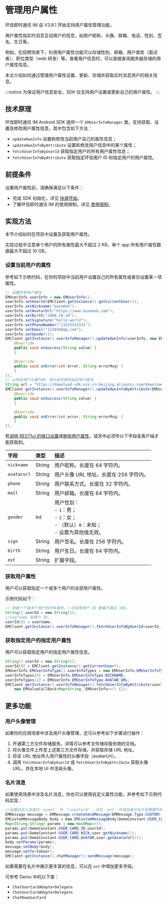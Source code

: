 # 管理用户属性

<Toc />

环信即时通讯 IM 自 V3.8.1 开始支持用户属性管理功能。

用户属性指实时消息互动用户的信息，如用户昵称、头像、邮箱、电话、性别、签名、生日等。

例如，在招聘场景下，利用用户属性功能可以存储性别、邮箱、用户类型（面试者）、职位类型（web 研发）等。查看用户信息时，可以直接查询服务器存储的用户属性信息。

本文介绍如何通过管理用户属性设置、更新、存储并获取实时消息用户的相关信息。

:::notice
为保证用户信息安全，SDK 仅支持用户设置或更新自己的用户属性。
:::

## 技术原理

环信即时通讯 IM Android SDK 提供一个 `EMUserInfoManager` 类，支持获取、设置及修改用户属性信息，其中包含如下方法：

- `updateOwnInfo` 设置和修改当前用户自己的属性信息；
- `updateOwnInfoByAttribute` 设置和修改用户信息中的某个属性；
- `fetchUserInfoByUserId` 获取指定用户的所有用户属性信息；
- `fetchUserInfoByAttribute` 获取指定环信用户 ID 和指定用户的用户属性。

## 前提条件

设置用户属性前，请确保满足以下条件：

- 完成 SDK 初始化，详见 [快速开始](quickstart.html)。
- 了解环信即时通讯 IM 的使用限制，详见 [使用限制](/document/v2/privatization/uc_limitation.html)。

## 实现方法

本节介绍如何在项目中设置及获取用户属性。

实现过程中注意单个用户的所有属性最大不超过 2 KB，单个 app 所有用户属性数据最大不超过 10 GB。

### 设置当前用户的属性

参考如下示例代码，在你的项目中当前用户设置自己的所有属性或者仅设置某一项属性。

```java
// 设置所有用户属性。
EMUserInfo userInfo = new EMUserInfo();
userInfo.setUserId(EMClient.getInstance().getCurrentUser());
userInfo.setNickname("easemob");
userInfo.setAvatarUrl("https://www.easemob.com");
userInfo.setBirth("2000.10.10");
userInfo.setSignature("hello world");
userInfo.setPhoneNumber("13333333333");
userInfo.setEmail("123456@qq.com");
userInfo.setGender(1);
EMClient.getInstance().userInfoManager().updateOwnInfo(userInfo, new EMValueCallBack<String>() {
    @Override
    public void onSuccess(String value) {
    }

    @Override
    public void onError(int error, String errorMsg) {
    }
});
// 以修改用户头像为例，演示如何修改指定用户属性。
String url = "https://download-sdk.oss-cn-beijing.aliyuncs.com/downloads/IMDemo/avatar/Image1.png";
EMClient.getInstance().userInfoManager().updateOwnInfoByAttribute(EMUserInfoType.AVATAR_URL, url, new EMValueCallBack<String>() {
    @Override
    public void onSuccess(String value) {
    }

    @Override
    public void onError(int error, String errorMsg) {
    }
});
```

若[调用 RESTful 的接口设置](/document/v2/server-side/userprofile.html#设置用户属性)或[删除用户属性](/document/v2/server-side/userprofile.html#删除用户属性)，请求中必须传以下字段各客户端才能获取到。

| 字段        | 类型   | 描述                                                                                              |
| :---------- | :----- | :------------------------------------------------------------------------------------------------ |
| `nickname`  | String | 用户昵称。长度在 64 字符内。                                                                      |
| `avatarurl` | String | 用户头像 URL 地址。长度在 256 字符内。                                                            |
| `phone`     | String | 用户联系方式。长度在 32 字符内。                                                                  |
| `mail`      | String | 用户邮箱。长度在 64 字符内。                                                                      |
| `gender`    | Int    | 用户性别：<br/> - `1`：男；<br/> - `2`：女；<br/> - （默认）`0`：未知；<br/> - 设置为其他值无效。 |
| `sign`      | String | 用户签名。长度在 256 字符内。                                                                     |
| `birth`     | String | 用户生日。长度在 64 字符内。                                                                      |
| `ext`       | String | 扩展字段。                                                                                        |

### 获取用户属性

用户可以获取指定一个或多个用户的全部用户属性。

示例代码如下：

```java
// 获取一个或多个用户的所有属性，一次调用用户 ID 数量不超过 100。
String[] userId = new String[1];
//username 指用户 ID。
userId[0] = username;
EMClient.getInstance().userInfoManager().fetchUserInfoByUserId(userId, new EMValueCallBack<Map<String, EMUserInfo>>() {});
```

### 获取指定用户的指定用户属性

用户可以获取指定用户的指定用户属性信息。

```java
String[] userId = new String[1];
userId[0] = EMClient.getInstance().getCurrentUser();
EMUserInfo.EMUserInfoType[] userInfoTypes = new EMUserInfo.EMUserInfoType[2];
userInfoTypes[0] = EMUserInfo.EMUserInfoType.NICKNAME;
userInfoTypes[1] = EMUserInfo.EMUserInfoType.AVATAR_URL;
EMClient.getInstance().userInfoManager().fetchUserInfoByAttribute(userId, userInfoTypes,
    new EMValueCallBack<Map<String, EMUserInfo>>() {});
```

## 更多功能

### 用户头像管理

如果你的应用场景中涉及用户头像管理，还可以参考如下步骤进行操作：

1. 开通第三方文件存储服务。详情可以参考文件储存服务商的文档。
2. 将头像文件上传至上述第三方文件存储，并获取存储 URL 地址。
3. 将该 URL 地址传入用户属性的头像字段（avatarUrl）。
4. 调用 `fetchUserInfoByUserId` 或 `fetchUserInfoByAttribute` 获取头像 URL，并在本地 UI 中渲染头像。

### 名片消息

如果使用场景中涉及名片消息，你也可以使用自定义属性功能，并参考如下示例代码实现：

```java
//设置自定义消息的 `event` 为 `"userCard"`，并在 `ext` 中添加展示名片所需要的用户 ID 、昵称和头像等字段。
EMMessage message = EMMessage.createSendMessage(EMMessage.Type.CUSTOM);
EMCustomMessageBody body = new EMCustomMessageBody(DemoConstant.USER_CARD_EVENT);
Map<String,String> params = new HashMap<>();
params.put(DemoConstant.USER_CARD_ID,userId);
params.put(DemoConstant.USER_CARD_NICK,user.getNickname());
params.put(DemoConstant.USER_CARD_AVATAR,user.getAvatarUrl());
body.setParams(params);
message.setBody(body);
message.setTo(toUser);
EMClient.getInstance().chatManager().sendMessage(message);
```

如果需要在名片中展示更丰富的信息，可以在 `ext` 中增加更多字段。

可参考 Demo 中的以下类：

- `ChatUserCardAdapterDelegate`
- `ChatUserCardAdapterDelegate`
- `ChatRowUserCard`
